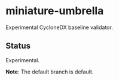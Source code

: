 # miniature-umbrella
Experimental CycloneDX baseline validator.

## Status
Experimental.

**Note**: The default branch is default.
